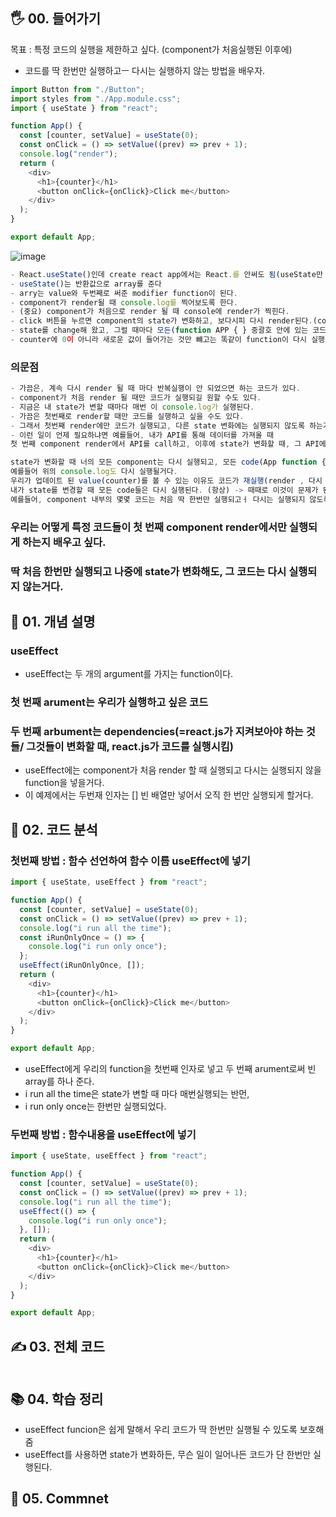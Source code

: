 ## 🖐 00. 들어가기
목표 : 특정 코드의 실행을 제한하고 싶다. (component가 처음실행된 이후에)
- 코드를 딱 한번만 실행하고ㅡ 다시는 실행하지 않는 방법을 배우자.
```js
import Button from "./Button";
import styles from "./App.module.css";
import { useState } from "react";

function App() {
  const [counter, setValue] = useState(0);
  const onClick = () => setValue((prev) => prev + 1);
  console.log("render");
  return (
    <div>
      <h1>{counter}</h1>
      <button onClick={onClick}>Click me</button>
    </div>
  );
}

export default App;
```
![image](https://user-images.githubusercontent.com/86208370/177203506-1e16ba90-cd72-4d3d-9226-9b10929f9c94.png)

```js
- React.useState()인데 create react app에서는 React.를 안써도 됨(useState만 import 해줌)
- useState()는 반환값으로 array를 준다
- arry는 value와 두번째로 써준 modifier function이 된다.
- component가 render될 때 console.log를 찍어보도록 한다.
- (중요) component가 처음으로 render 될 때 console에 render가 찍힌다.
- click 버튼을 누르면 component의 state가 변화하고, 보다시피 다시 render된다.(consol에 찍힌다)
- state를 change해 왔고, 그럴 때마다 모든(function APP { } 중괄호 안에 있는 코드) 것이 다시 실행되었다(render)
- counter에 0이 아니라 새로운 값이 들어가는 것만 뺴고는 똑같이 function이 다시 실행 된다.
```
### 의문점
```js
- 가끔은, 계속 다시 render 될 때 마다 반복실행이 안 되었으면 하는 코드가 있다.
- component가 처음 render 될 때만 코드가 실행되길 원할 수도 있다.
- 지금은 내 state가 변할 때마다 매번 이 console.log가 실행된다.
- 가끔은 첫번째로 render할 때만 코드를 실행하고 싶을 수도 있다. 
- 그래서 첫번째 render에만 코드가 실행되고, 다른 state 변화에는 실행되지 않도록 하는거다.
- 이런 일이 언제 필요하냐면 예를들어, 내가 API를 통해 데이터를 가져올 때 
첫 번째 component render에서 API를 call하고, 이후에 state가 변화할 때, 그 API에서 데이터를 또 다시 가져오고 싶지 않을 거다.

```
```js
state가 변화할 때 너의 모든 component는 다시 실행되고, 모든 code(App function {} 중괄호 안에 있는 코드)들도 다시 실행될거다.
예를들어 위의 console.log도 다시 실행될거다.
우리가 업데이트 된 value(counter)를 볼 수 있는 이유도 코드가 재실행(render , 다시 읽혀짐) 때문이다.
내가 state를 변경할 때 모든 code들은 다시 실행된다. (항상) -> 때때로 이것이 문제가 된다
예를들어, component 내부의 몇몇 코드는 처음 딱 한번만 실행되고ㅓ 다시는 실행되지 않도록 하고 싶을 수 있다.
```
### 우리는 어떻게 특정 코드들이 첫 번째 component render에서만 실행되게 하는지 배우고 싶다.
### 딱 처음 한번만 실행되고 나중에 state가 변화해도, 그 코드는 다시 실행되지 않는거다.

## 📌 01. 개념 설명
### useEffect 
- useEffect는 두 개의 argument를 가지는 function이다.
### 첫 번째 arument는 우리가 실행하고 싶은 코드
### 두 번째 arbument는 dependencies(=react.js가 지켜보아야 하는 것들/ 그것들이 변화할 때, react.js가 코드를 실행시킴)
- useEffect에는 component가 처음 render 할 때 실행되고 다시는 실행되지 않을 function을 넣을거다.
- 이 예제에서는 두번재 인자는 [] 빈 배열만 넣어서 오직 한 번만 실행되게 할거다.

## 🍳 02. 코드 분석
### 첫번째 방법 : 함수 선언하여 함수 이름 useEffect에 넣기
```js
import { useState, useEffect } from "react";

function App() {
  const [counter, setValue] = useState(0);
  const onClick = () => setValue((prev) => prev + 1);
  console.log("i run all the time");
  const iRunOnlyOnce = () => {
    console.log("i run only once");
  };
  useEffect(iRunOnlyOnce, []);
  return (
    <div>
      <h1>{counter}</h1>
      <button onClick={onClick}>Click me</button>
    </div>
  );
}

export default App;
```
- useEffect에게 우리의 function을 첫번째 인자로 넣고 두 번째 arument로써 빈 array를 하나 준다.
- i run all the time은 state가 변할 때 마다 매번실행되는 반먼,
- i run only once는 한번만 실행되었다.

### 두번째 방법 : 함수내용을 useEffect에 넣기
```js
import { useState, useEffect } from "react";

function App() {
  const [counter, setValue] = useState(0);
  const onClick = () => setValue((prev) => prev + 1);
  console.log("i run all the time");
  useEffect(() => {
    console.log("i run only once");
  }, []);
  return (
    <div>
      <h1>{counter}</h1>
      <button onClick={onClick}>Click me</button>
    </div>
  );
}

export default App;
```
## ✍ 03. 전체 코드
```js

```
## 📚 04. 학습 정리
- useEffect funcion은 쉽게 말해서 우리 코드가 딱 한번만 실행될 수 있도록 보호해줌
- useEffect를 사용하면 state가 변화하든, 무슨 일이 일어나든 코드가 단 한번만 실행된다.
## 🤔 05. Commnet 
